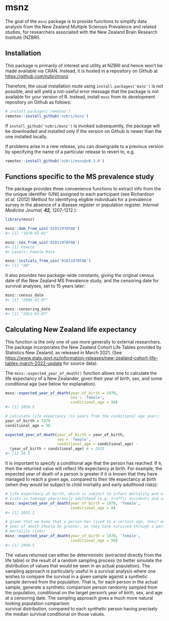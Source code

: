 
<!-- README.md is generated from README.Rmd. Please edit that file -->

# msnz

The goal of the `msnz` package is to provide functions to simplify data
analysis from the New Zealand Multiple Sclerosis Prevalence and related
studies, for researchers associated with the New Zealand Brain Research
Institute (NZBRI).

## Installation

This package is primarily of interest and utility at NZBRI and hence
won’t be made available via CRAN. Instead, it is hosted in a repository
on Github at <https://github.com/nzbri/msnz>

Therefore, the usual installation route using `install.packages('msnz')`
is not possible, and will yield a not-useful error message that the
package is not available for your version of R. Instead, install `msnz`
from its development repository on Github as follows:

``` r
# install.packages('remotes')
remotes::install_github('nzbri/msnz')
```

If `install_github('nzbri/msnz')` is invoked subsequently, the package
will be downloaded and installed only if the version on Github is newer
than the one installed locally.

If problems arise in a new release, you can downgrade to a previous
version by specifying the name of a particular release to revert to,
e.g.

``` r
remotes::install_github('nzbri/msnz@v0.3.0')
```

## Functions specific to the MS prevalence study

The package provides three convenience functions to extract info from
the the unique identifier (UNI) assigned to each participant (see
Richardson *et.al.* (2012) Method for identifying eligible individuals
for a prevalence survey in the absence of a disease register or
population register. *Internal Medicine Journal,* ***42,*** 1207-1212.):

``` r
library(msnz)

msnz::dob_from_uin('01011970FAB')
#> [1] "1970-01-01"

msnz::sex_from_uin('01011970FAB')
#> [1] Female
#> Levels: Female Male

msnz::initials_from_uin('01011970FAB')
#> [1] "AB"
```

It also provides two package-wide constants, giving the original census
date of the New Zealand MS Prevalence study, and the censoring date for
survival analyses, set to 15 years later:

``` r
msnz::census_date
#> [1] "2006-03-07"

msnz::censoring_date
#> [1] "2021-03-07"
```

## Calculating New Zealand life expectancy

This function is the only one of use more generally to external
researchers. The package incorporates the New Zealand Cohort Life Tables
provided by Statistics New Zealand, as released in March 2021. (See
<https://www.stats.govt.nz/information-releases/new-zealand-cohort-life-tables-march-2022-update>
for source data).

The `msnz::expected_year_of_death()` function allows one to calculate
the life expectancy of a New Zealander, given their year of birth, sex,
and some conditional age (see below for explanation).

``` r
msnz::expected_year_of_death(year_of_birth = 1970, 
                             sex = 'female', 
                             conditional_age = 50)
#> [1] 2058.5

# calculate life expectancy (in years from the conditional age year):
year_of_birth = 1970
conditional_age = 50

expected_year_of_death(year_of_birth = year_of_birth,
                       sex = 'female', 
                       conditional_age = conditional_age) - 
  (year_of_birth + conditional_age) # = 2020
#> [1] 38.5
```

It is important to specify a conditional age that the person has
reached. If `0`, then the returned value will reflect life expectancy at
birth. For example, the expected year of death of a person is greater if
it is known that they have managed to reach a given age, compared to
their life expectancy at birth (when they would be subject to child
mortality and early adulthood risks):

``` r
# life expectancy at birth, which is subject to infant mortality and elevated 
# risks in teenage years/early adulthood (e.g. traffic accidents and suicide):
msnz::expected_year_of_death(year_of_birth = 1970, 'female', 
                             conditional_age = 0)
#> [1] 2055.2

# given that we know that a person has lived to a certain age, their expected 
# year of death should be greater, as they have survived through a period of
# mortality risks:
msnz::expected_year_of_death(year_of_birth = 1970, 'female', 
                             conditional_age = 50)
#> [1] 2058.5
```

The values returned can either be deterministic (extracted directly from
the life table) or the result of a random sampling process (to better
simulate the distribution of values that would be seen in an actual
population). The sampling approach is particularly useful in a survival
analysis where one wishes to compare the survival in a given sample
against a synthetic sample derived from the population. That is, for
each person in the actual sample, generate a synthetic comparison person
randomly sampled from the population, conditional on the target person’s
year of birth, sex, and age at a censoring date. The sampling approach
gives a much more natural looking population comparison  
survival distribution, compared to each synthetic person having
precisely the median survival conditional on those values.

